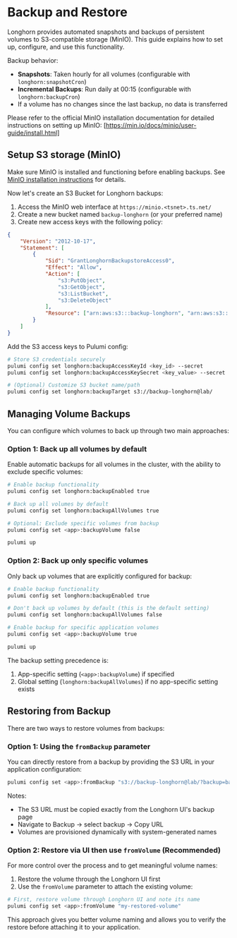 # Backup and Restore

Longhorn provides automated snapshots and backups of persistent volumes to S3-compatible storage (MinIO). This guide explains how to set up, configure, and use this functionality.

Backup behavior:

-   **Snapshots**: Taken hourly for all volumes (configurable with `longhorn:snapshotCron`)
-   **Incremental Backups**: Run daily at 00:15 (configurable with `longhorn:backupCron`)
-   If a volume has no changes since the last backup, no data is transferred

Please refer to the official MinIO installation documentation for detailed instructions on setting up MinIO: [https://min.io/docs/minio/user-guide/install.html]

## Setup S3 storage (MinIO)

Make sure MinIO is installed and functioning before enabling backups. See [MinIO installation instructions](/components/system/SYSTEM.md#minio-recommended) for details.

Now let's create an S3 Bucket for Longhorn backups:

1. Access the MinIO web interface at `https://minio.<tsnet>.ts.net/`
2. Create a new bucket named `backup-longhorn` (or your preferred name)
3. Create new access keys with the following policy:

```json
{
    "Version": "2012-10-17",
    "Statement": [
        {
            "Sid": "GrantLonghornBackupstoreAccess0",
            "Effect": "Allow",
            "Action": [
                "s3:PutObject",
                "s3:GetObject",
                "s3:ListBucket",
                "s3:DeleteObject"
            ],
            "Resource": ["arn:aws:s3:::backup-longhorn", "arn:aws:s3:::backup-longhorn/*"]
        }
    ]
}
```

Add the S3 access keys to Pulumi config:

```sh
# Store S3 credentials securely
pulumi config set longhorn:backupAccessKeyId <key_id> --secret
pulumi config set longhorn:backupAccessKeySecret <key_value> --secret

# (Optional) Customize S3 bucket name/path
pulumi config set longhorn:backupTarget s3://backup-longhorn@lab/
```

## Managing Volume Backups

You can configure which volumes to back up through two main approaches:

### Option 1: Back up all volumes by default

Enable automatic backups for all volumes in the cluster, with the ability to exclude specific volumes:

```sh
# Enable backup functionality
pulumi config set longhorn:backupEnabled true

# Back up all volumes by default
pulumi config set longhorn:backupAllVolumes true

# Optional: Exclude specific volumes from backup
pulumi config set <app>:backupVolume false

pulumi up
```

### Option 2: Back up only specific volumes

Only back up volumes that are explicitly configured for backup:

```sh
# Enable backup functionality
pulumi config set longhorn:backupEnabled true

# Don't back up volumes by default (this is the default setting)
pulumi config set longhorn:backupAllVolumes false

# Enable backup for specific application volumes
pulumi config set <app>:backupVolume true

pulumi up
```

The backup setting precedence is:
1. App-specific setting (`<app>:backupVolume`) if specified
2. Global setting (`longhorn:backupAllVolumes`) if no app-specific setting exists

## Restoring from Backup

There are two ways to restore volumes from backups:

### Option 1: Using the `fromBackup` parameter

You can directly restore from a backup by providing the S3 URL in your application configuration:

```sh
pulumi config set <app>:fromBackup "s3://backup-longhorn@lab/?backup=backup-12345&volume=my-volume"
```

Notes:

-   The S3 URL must be copied exactly from the Longhorn UI's backup page
-   Navigate to Backup → select backup → Copy URL
-   Volumes are provisioned dynamically with system-generated names

### Option 2: Restore via UI then use `fromVolume` (Recommended)

For more control over the process and to get meaningful volume names:

1. Restore the volume through the Longhorn UI first
2. Use the `fromVolume` parameter to attach the existing volume:

```sh
# First, restore volume through Longhorn UI and note its name
pulumi config set <app>:fromVolume "my-restored-volume"
```

This approach gives you better volume naming and allows you to verify the restore before attaching it to your application.
